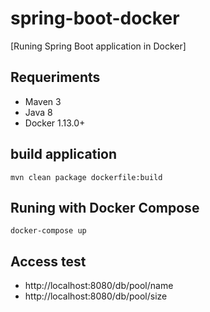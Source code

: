 # spring-boot-docker

[Runing Spring Boot application in Docker]

## Requeriments
- Maven 3
- Java 8
- Docker 1.13.0+

## build application

```
mvn clean package dockerfile:build 
```

## Runing with Docker Compose

```
docker-compose up
```

## Access test

- http://localhost:8080/db/pool/name
- http://localhost:8080/db/pool/size
